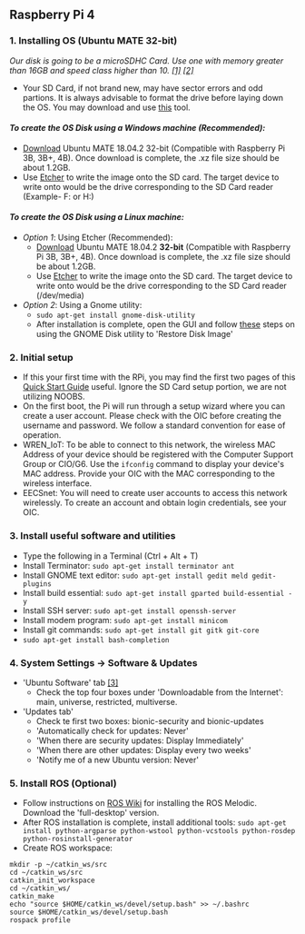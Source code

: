 ## Raspberry Pi 4 

### 1. Installing OS (Ubuntu MATE 32-bit)
 *Our disk is going to be a microSDHC Card. Use one with memory greater than 16GB and speed class higher than 10. [[1]](https://www.pidramble.com/wiki/benchmarks/microsd-cards) [[2]](https://www.youtube.com/watch?v=m5QXsKSwt-c)*
 - Your SD Card, if not brand new, may have sector errors and odd partions. It is always advisable to format the drive before laying down the OS. You may download and use [this](https://www.sdcard.org/downloads/formatter_4/) tool. 
 
#### *To create the OS Disk using a Windows machine (Recommended):*
 - [Download](https://releases.ubuntu-mate.org/bionic/armhf/ubuntu-mate-18.04.2-beta1-desktop-armhf+raspi-ext4.img.xz) Ubuntu MATE 18.04.2 32-bit (Compatible with Raspberry Pi 3B, 3B+, 4B). Once download is complete, the .xz file size should be about 1.2GB.
 - Use [Etcher](https://github.com/balena-io/etcher/releases/download/v1.5.109/balenaEtcher-Setup-1.5.109.exe) to write the image onto the SD card. The target device to write onto would be the drive corresponding to the SD Card reader (Example- F: or H:)
 
#### *To create the OS Disk using a Linux machine:*
- *Option 1*: Using Etcher (Recommended):
  - [Download](https://releases.ubuntu-mate.org/bionic/armhf/ubuntu-mate-18.04.2-beta1-desktop-armhf+raspi-ext4.img.xz) Ubuntu MATE 18.04.2 __32-bit__ (Compatible with Raspberry Pi 3B, 3B+, 4B). Once download is complete, the .xz file size should be about 1.2GB.
  - Use [Etcher](https://github.com/balena-io/etcher/releases/download/v1.5.109/balena-etcher-electron-1.5.109-linux-x64.zip) to write the image onto the SD card. The target device to write onto would be the drive corresponding to the SD Card reader (/dev/media)
- *Option 2*: Using a Gnome utility:
  - `sudo apt-get install gnome-disk-utility`
  - After installation is complete, open the GUI and follow [these](https://www.youtube.com/watch?v=V_6GNyL6Dac) steps on using the GNOME Disk utility to 'Restore Disk Image'

### 2. Initial setup 
- If this your first time with the RPi, you may find the first two pages of this [Quick Start Guide](https://www.raspberrypi.org/qsg) useful. Ignore the SD Card setup portion, we are not utilizing NOOBS.
- On the first boot, the Pi will run through a setup wizard where you can create a user account. Please check with the OIC before creating the username and password. We follow a standard convention for ease of operation.
- WREN_IoT: To be able to connect to this network, the wireless MAC Address of your device should be registered with the Computer Support Group or CIO/G6. Use the `ifconfig` command to display your device's MAC address. Provide your OIC with the MAC corresponding to the wireless interface.
- EECSnet: You will need to create user accounts to access this network wirelessly. To create an account and obtain login credentials, see your OIC.

### 3. Install useful software and utilities
- Type the following in a Terminal (Ctrl + Alt + T)
 - Install Terminator: `sudo apt-get install terminator ant`
 - Install GNOME text editor: `sudo apt-get install gedit meld gedit-plugins`
 - Install build essential: `sudo apt-get install gparted build-essential -y`
 - Install SSH server: `sudo apt-get install openssh-server`
 - Install modem program: `sudo apt-get install minicom`
 - Install git commands: `sudo apt-get install git gitk git-core`
 - `sudo apt-get install bash-completion`
 
### 4. System Settings -> Software & Updates
- 'Ubuntu Software' tab [[3]](https://help.ubuntu.com/community/Repositories/Ubuntu)
  - Check the top four boxes under 'Downloadable from the Internet': main, universe, restricted, multiverse.
- 'Updates tab'
  - Check te first two boxes: bionic-security and bionic-updates
  - 'Automatically check for updates: Never'
  - 'When there are security updates: Display Immediately'
  - 'When there are other updates: Display every two weeks'
  - 'Notify me of a new Ubuntu version: Never'
 
### 5. Install ROS (Optional)
- Follow instructions on [ROS Wiki](http://wiki.ros.org/melodic/Installation/Ubuntu) for installing the ROS Melodic. Download the 'full-desktop' version.
- After ROS installation is complete, install additional tools: `sudo apt-get install python-argparse python-wstool python-vcstools python-rosdep python-rosinstall-generator`
- Create ROS workspace:
```
mkdir -p ~/catkin_ws/src
cd ~/catkin_ws/src
catkin_init_workspace
cd ~/catkin_ws/
catkin_make
echo "source $HOME/catkin_ws/devel/setup.bash" >> ~/.bashrc
source $HOME/catkin_ws/devel/setup.bash
rospack profile
```
